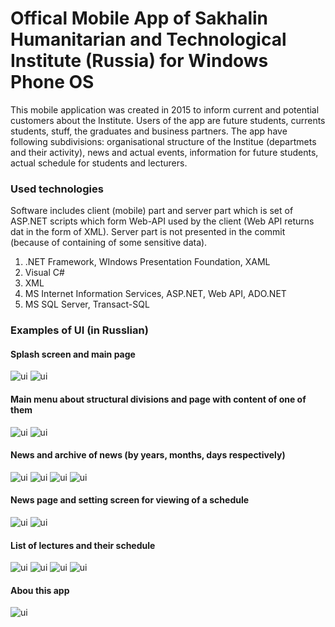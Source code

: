 # Offical Mobile App of Sakhalin Humanitarian and Technological Institute (Russia) for Windows Phone OS

This mobile application was created in 2015 to inform current and potential customers about the Institute. Users of the app are future students, currents students, stuff, the graduates and business partners. The app have following subdivisions: organisational structure of the Institue (departmets and their activity), news and actual events, information for future students, actual schedule for students and lecturers. 

### Used technologies

Software includes client (mobile) part and server part which is set of ASP.NET scripts which form Web-API used by the client (Web API returns dat in the form of XML). Server part is not presented in the commit (because of containing of some sensitive data).

1. .NET Framework, WIndows Presentation Foundation, XAML
2. Visual C#
3. XML
4. MS Internet Information Services, ASP.NET, Web API, ADO.NET
5. MS SQL Server, Transact-SQL

### Examples of UI (in Russlian)

#### Splash screen and main page
![ui](https://github.com/PavelSobolev/Windows-Phone-App/blob/master/uiimg/w0.png) ![ui](https://github.com/PavelSobolev/Windows-Phone-App/blob/master/uiimg/w1.png) 

#### Main menu about structural divisions and page with content of one of them
![ui](https://github.com/PavelSobolev/Windows-Phone-App/blob/master/uiimg/w2.png) ![ui](https://github.com/PavelSobolev/Windows-Phone-App/blob/master/uiimg/w3.png) 

#### News and archive of news (by years, months, days respectively)
![ui](https://github.com/PavelSobolev/Windows-Phone-App/blob/master/uiimg/w4.png) ![ui](https://github.com/PavelSobolev/Windows-Phone-App/blob/master/uiimg/w5.png) ![ui](https://github.com/PavelSobolev/Windows-Phone-App/blob/master/uiimg/w6.png) ![ui](https://github.com/PavelSobolev/Windows-Phone-App/blob/master/uiimg/w7.png) 

#### News page and setting screen for viewing of a schedule
![ui](https://github.com/PavelSobolev/Windows-Phone-App/blob/master/uiimg/w8.png) ![ui](https://github.com/PavelSobolev/Windows-Phone-App/blob/master/uiimg/w9.png) 

#### List of lectures and their schedule
![ui](https://github.com/PavelSobolev/Windows-Phone-App/blob/master/uiimg/w10.png) ![ui](https://github.com/PavelSobolev/Windows-Phone-App/blob/master/uiimg/w11.png) ![ui](https://github.com/PavelSobolev/Windows-Phone-App/blob/master/uiimg/w12.png) ![ui](https://github.com/PavelSobolev/Windows-Phone-App/blob/master/uiimg/w13.png) 

#### Abou this app
![ui](https://github.com/PavelSobolev/Windows-Phone-App/blob/master/uiimg/w14.png)
